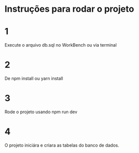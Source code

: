 # Instruções para rodar o projeto


# 1 

Execute o arquivo db.sql no WorkBench ou via terminal


# 2 

De npm install ou yarn install

# 3 

Rode o projeto usando npm run dev

# 4

O projeto iniciára e criara as tabelas do banco de dados.
